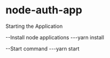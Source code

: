# node-auth-app

Starting the Application 

--Install node applications
---yarn install

--Start command
---yarn start

